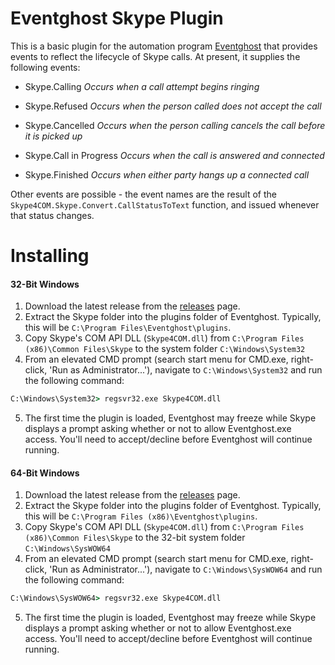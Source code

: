 # Eventghost Skype Plugin
This is a basic plugin for the automation program [Eventghost](http://www.eventghost.org/) that provides events to reflect the lifecycle of Skype calls. At present, it supplies the following events:

* Skype.Calling
    _Occurs when a call attempt begins ringing_

* Skype.Refused
    _Occurs when the person called does not accept the call_

* Skype.Cancelled
    _Occurs when the person calling cancels the call before it is picked up_

* Skype.Call in Progress
    _Occurs when the call is answered and connected_

* Skype.Finished
    _Occurs when either party hangs up a connected call_

Other events are possible - the event names are the result of the `Skype4COM.Skype.Convert.CallStatusToText` function, and issued whenever that status changes.

# Installing
#### 32-Bit Windows
1. Download the latest release from the [releases](https://github.com/OrbitalDan/EventghostSkypePlugin/releases) page.
2. Extract the Skype folder into the plugins folder of Eventghost. Typically, this will be `C:\Program Files\Eventghost\plugins`.
3. Copy Skype's COM API DLL (`Skype4COM.dll`) from `C:\Program Files (x86)\Common Files\Skype` to the system folder `C:\Windows\System32`
4. From an elevated CMD prompt (search start menu for CMD.exe, right-click, 'Run as Administrator...'), navigate to `C:\Windows\System32` and run the following command:
```bat
C:\Windows\System32> regsvr32.exe Skype4COM.dll
```
5. The first time the plugin is loaded, Eventghost may freeze while Skype displays a prompt asking whether or not to allow Eventghost.exe access.  You'll need to accept/decline before Eventghost will continue running.

#### 64-Bit Windows
1. Download the latest release from the [releases](https://github.com/OrbitalDan/EventghostSkypePlugin/releases) page.
2. Extract the Skype folder into the plugins folder of Eventghost. Typically, this will be `C:\Program Files (x86)\Eventghost\plugins`.
3. Copy Skype's COM API DLL (`Skype4COM.dll`) from `C:\Program Files (x86)\Common Files\Skype` to the 32-bit system folder `C:\Windows\SysWOW64`
4. From an elevated CMD prompt (search start menu for CMD.exe, right-click, 'Run as Administrator...'), navigate to `C:\Windows\SysWOW64` and run the following command:
```bat
C:\Windows\SysWOW64> regsvr32.exe Skype4COM.dll
```
5. The first time the plugin is loaded, Eventghost may freeze while Skype displays a prompt asking whether or not to allow Eventghost.exe access.  You'll need to accept/decline before Eventghost will continue running.

